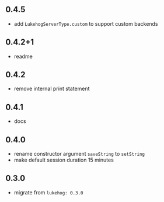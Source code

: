 ## 0.4.5

- add `LukehogServerType.custom` to support custom backends

## 0.4.2+1

- readme

## 0.4.2

- remove internal print statement

## 0.4.1

- docs

## 0.4.0

- rename constructor argument `saveString` to `setString`
- make default session duration 15 minutes

## 0.3.0

- migrate from `lukehog: 0.3.0`